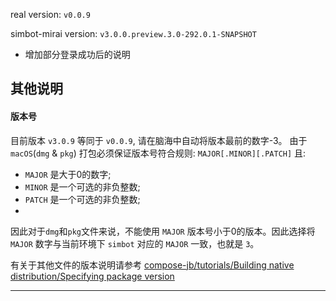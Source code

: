 real version: `v0.0.9`

simbot-mirai version: `v3.0.0.preview.3.0-292.0.1-SNAPSHOT`

- 增加部分登录成功后的说明

## 其他说明
#### 版本号
目前版本 `v3.0.9` 等同于 `v0.0.9`, 请在脑海中自动将版本最前的数字-3。
由于 `macOS`(`dmg` & `pkg`) 打包必须保证版本号符合规则: `MAJOR[.MINOR][.PATCH]` 且:
- `MAJOR` 是大于0的数字;
- `MINOR` 是一个可选的非负整数;
- `PATCH` 是一个可选的非负整数;
- 
因此对于`dmg`和`pkg`文件来说，不能使用 `MAJOR` 版本号小于0的版本。因此选择将 `MAJOR` 数字与当前环境下 `simbot` 对应的 `MAJOR` 一致，也就是 `3`。

有关于其他文件的版本说明请参考 [compose-jb/tutorials/Building native distribution/Specifying package version](https://github.com/JetBrains/compose-jb/tree/master/tutorials/Native_distributions_and_local_execution#specifying-package-version)

<hr>


